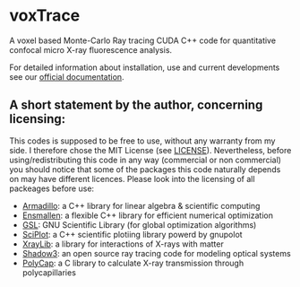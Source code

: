 # voxTrace
A voxel based Monte-Carlo Ray tracing CUDA C++ code for quantitative confocal micro X-ray fluorescence analysis.

For detailed information about installation, use and current developments see our [official documentation](https://michaeliro.github.io/voxTrace/).

## A short statement by the author, concerning licensing: 
This codes is supposed to be free to use, without any warranty from my side. I therefore chose the 
MIT License (see [LICENSE](LICENSE)). Nevertheless, before using/redistributing this code in 
any way (commercial or non commercial) you should notice that some of the packages this code naturally 
depends on may have different licences. Please look into the licensing of all packeages before use:
+ [Armadillo](https://arma.sourceforge.net/): a C++ library for linear algebra & scientific computing
+ [Ensmallen](https://ensmallen.org/): a flexible C++ library for efficient numerical optimization
+ [GSL](https://www.gnu.org/software/gsl/): GNU Scientific Library (for global optimization algorithms)
+ [SciPlot](https://sciplot.github.io/): a C++ scientific plotiing library powerd by gnupolot 
+ [XrayLib](https://github.com/tschoonj/xraylib/wiki): a library for interactions of X-rays with matter
+ [Shadow3](https://github.com/oasys-kit/shadow3): an open source ray tracing code for modeling optical systems 
+ [PolyCap](https://github.com/PieterTack/polycap): a C library to calculate X-ray transmission through polycapillaries 
